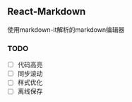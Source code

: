 ## React-Markdown

使用markdown-it解析的markdown编辑器

### TODO
- [ ] 代码高亮
- [ ] 同步滚动
- [ ] 样式优化
- [ ] 离线保存
